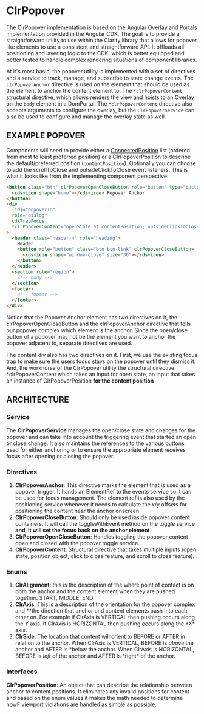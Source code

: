 # ClrPopover

The ClrPopover implementation is based on the Angular Overlay and Portals implementation provided in the Angular CDK.
The goal is to provide a straightforward utility to use within the Clarity library that allows for popover like elements
to use a consistent and straightforward API. It offloads all positioning and layering logic to the CDK, which is better
equipped and better tested to handle complex rendering situations of component libraries.

At it's most basic, the popover utility is implemented with a set of directives and a service to track, manage, and
subscribe to state change events. The `clrPopoverAnchor` directive is used on the element that should be used
as the element to anchor the content element to. The `*clrPopoverContent` structural directive, which allows renders
the view and hoists to an Overlay on the `body` element in a DomPortal. The `*clrPopoverContent` directive also
accepts arguments to configure the overlay, but the `ClrPopoverService` can also be used to configure and manage
the overlay state as well.

## EXAMPLE POPOVER

Components will need to provide either a [ConnectedPosition](https://material.angular.io/cdk/overlay/api#ConnectedPosition)
list (ordered from most to least preferred position) or a ClrPopoverPosition to describe the default/preferred position
(`contentPosition`). Optionally you can choose to add the scrollToClose and outsideClickToClose event listeners.
This is what it looks like from the implementing component perspective:

```html
<button class="btn" clrPopoverOpenCloseButton role="button" type="button" [attr.aria-owns]="popoverId" clrPopoverAnchor>
  <cds-icon shape="home"></cds-icon> Popover Anchor
</button>
<div
  [id]="popoverId"
  role="dialog"
  cdkTrapFocus
  *clrPopoverContent="openState at contentPosition; outsideClickToClose: true; scrollToClose: true"
>
  <header class="header-4" role="heading">
    Header
    <button role="button" class="btn btn-link" clrPopoverCloseButton>
      <cds-icon shape="window-close" size="36"></cds-icon>
    </button>
  </header>
  <section role="region">
    <!-- body -->
  </section>
  <footer>
    <!-- footer -->
  </footer>
</div>
```

Notice that the Popover Anchor element has two directives on it, the clrPopoverOpenCloseButton and the clrPopoverAnchor
directive that tells our popover complex which element is the anchor. Since the open/close button of a popover may not
be the element you want to anchor the popover adjacent to, separate directives are used.

The content div also has two directives on it. First, we use the existing focus trap to make sure the users focus
stays on the popover until they dismiss it. And, the workhorse of the ClrPopover utility the structural
directive \*clrPopoverContent which takes an input for open state, an input that takes an instance of
ClrPopoverPosition **for the content position**

## ARCHITECTURE

### Service

The **ClrPopoverService** manages the open/close state and changes for the popover and can take into account
the triggering event that started an open or close change. It also maintains the references to the various buttons
used for either anchoring or to ensure the appropriate element receives focus after opening or closing the popover.

### Directives

1.  **ClrPopoverAnchor**: This directive marks the element that is used as a popover trigger. It hands an
    ElementRef to the events service so it can be used for focus management. The element ref is also used by the
    positioning service whenever it needs to calculate the x/y offsets for positioning the content near the anchor onscreen.
2.  **ClrPopoverCloseButton**: Should only be used inside popover content containers. It will call the toggleWithEvent
    method on the toggle service **and, it will set the focus back on the anchor element**.
3.  **ClrPopoverOpenCloseButton**: Handles toggling the popover content open and closed with the popover toggle service.
4.  **ClrPopoverContent**: Structural directive that takes multiple inputs (open state, position object, click to
    close feature, and scroll to close feature).

### Enums

1.  **ClrAlignment**: this is the description of the where point of contact is on both the anchor and the content
    element when they are pushed together. START, MIDDLE, END.
2.  **ClrAxis**: This is a description of the orientation for the popover complex and \**the direction that anchor and
    content elements push into each other on. For example if ClrAxis is VERTICAL then pushing occurs along the *Y* axis. If
    ClrAxis is HORIZONTAL then pushing occurs along the *X\* axis.
3.  **ClrSide**: The location that content will orient to BEFORE or AFTER in relation to the anchor. When ClrAxis is
    VERTICAL, BEFORE is _above_ the anchor and AFTER is *below the anchor. When ClrAxis is HORIZONTAL, BEFORE is *left*
    of the anchor and AFTER is *right\* of the anchor.

### Interfaces

**ClrPopoverPosition**: An object that can describe the relationship between anchor to content positions. It
eliminates any invalid positions for content and based on the enum values it makes the math needed to determine howF
viewport violations are handled as simple as possible.
